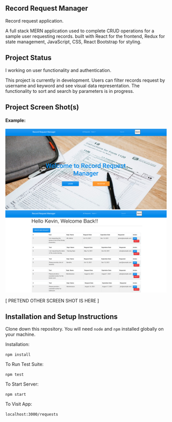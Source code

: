 ## Record Request Manager

Record request application.

A full stack MERN application used to complete CRUD operations for a sample user requesting records. built with React for the frontend, Redux for state management, JavaScript, CSS, React Bootstrap for styling.

## Project Status

I working on user functionality and authentication.

This project is currently in development. Users can filter records request by username and keyword and see visual data representation. The functionality to sort and search by parameters is in progress.

## Project Screen Shot(s)

#### Example:

![records](https://github.com/KevinKM3/records-request/blob/main/recordapp.png)
![request](https://github.com/KevinKM3/records-request/blob/main/recordapp1.png)


[ PRETEND OTHER SCREEN SHOT IS HERE ]

## Installation and Setup Instructions

Clone down this repository. You will need `node` and `npm` installed globally on your machine.

Installation:

`npm install`

To Run Test Suite:

`npm test`

To Start Server:

`npm start`

To Visit App:

`localhost:3000/requests`

